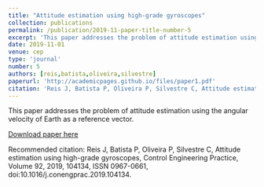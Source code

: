 ```yaml
---
title: "Attitude estimation using high-grade gyroscopes"
collection: publications
permalink: /publication/2019-11-paper-title-number-5
excerpt: 'This paper addresses the problem of attitude estimation using the angular velocity of Earth as a reference vector.'
date: 2019-11-01
venue: cep
type: 'journal'
number: 5
authors: [reis,batista,oliveira,silvestre]
paperurl: 'http://academicpages.github.io/files/paper1.pdf'
citation: 'Reis J, Batista P, Oliveira P, Silvestre C, Attitude estimation using high-grade gyroscopes, Control Engineering Practice, Volume 92, 2019, 104134, ISSN 0967-0661, doi:10.1016/j.conengprac.2019.104134.'
---
```

This paper addresses the problem of attitude estimation using the angular velocity of Earth as a reference vector. 

[Download paper here](http://academicpages.github.io/files/paper1.pdf)

Recommended citation: Reis J, Batista P, Oliveira P, Silvestre C, Attitude estimation using high-grade gyroscopes, Control Engineering Practice, Volume 92, 2019, 104134, ISSN 0967-0661, doi:10.1016/j.conengprac.2019.104134.
